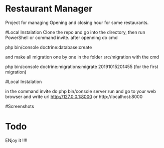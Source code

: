 # Restaurant Manager
Project for managing Opening and closing hour for some restaurants.

#Local Instalation
Clone the repo and go into the directory, then run PowerShell or command invite.
after openning do cmd 

php bin/console doctrine:database:create

and make all migration one by one in the folder src/migration with the cmd

 php bin/console doctrine:migrations:migrate 20191015201455 (for the first migration)
 
 #Local Instalation
 
 in the command invite do php bin/console server:run and go to your web browser and write
  url  http://127.0.0.1:8000 or  http://localhost:8000 
  
  #Screenshots
  
  
  
  
  # Todo
  
  ENjoy it !!!!